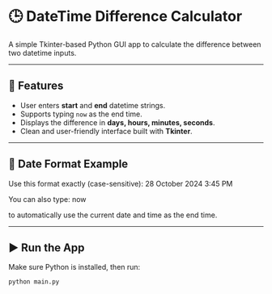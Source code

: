 # 🕒 DateTime Difference Calculator

A simple Tkinter-based Python GUI app to calculate the difference between two datetime inputs.

---

## 📌 Features
- User enters **start** and **end** datetime strings.
- Supports typing `now` as the end time.
- Displays the difference in **days, hours, minutes, seconds**.
- Clean and user-friendly interface built with **Tkinter**.

---

## 📝 Date Format Example

Use this format exactly (case-sensitive):
28 October 2024 3:45 PM

You can also type:
now

to automatically use the current date and time as the end time.

---

## ▶️ Run the App

Make sure Python is installed, then run:

```bash
python main.py



